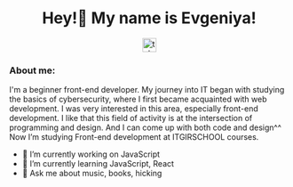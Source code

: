 <h1 align="center"> Hey!👋 My name is Evgeniya! </h1>

<div align="center"> 
  <a href="https://t.me/Sieva_dolor" target="blank">
    <img src="https://img.shields.io/static/v1?message=Telegram&logo=telegram&label=&color=2CA5E0&logoColor=white&labelColor=&style=for-the-badge" height="25" alt="telegram logo"  />
  </a>
</div>

<h3 align="left"> About me: </h3>
<p>I'm a beginner front-end developer. My journey into IT began with studying the basics of cybersecurity, where I first became acquainted with web development. I was very interested in this area, especially front-end development. I like that this field of activity is at the intersection of programming and design. And I can come up with both code and design^^ <br/>
Now I’m studying Front-end development at ITGIRSCHOOL courses.
</p>

- 🔭 I’m currently working on JavaScript
- 🌱 I’m currently learning JavaScript, React
- 💬 Ask me about music, books, hicking




